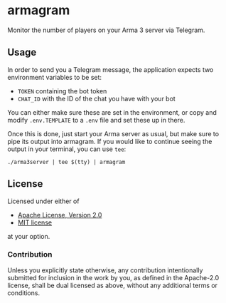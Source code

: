 # armagram

Monitor the number of players on your Arma 3 server via Telegram.

## Usage

In order to send you a Telegram message, the application expects two
environment variables to be set:

- `TOKEN` containing the bot token
- `CHAT_ID` with the ID of the chat you have with your bot

You can either make sure these are set in the environment, or copy and modify
`.env.TEMPLATE` to a `.env` file and set these up in there.

Once this is done, just start your Arma server as usual, but make sure to
pipe its output into armagram. If you would like to continue seeing the output
in your terminal, you can use `tee`:

`./arma3server | tee $(tty) | armagram`

## License

Licensed under either of

- [Apache License, Version 2.0](LICENSE-APACHE)
- [MIT license](LICENSE-MIT)

at your option.

### Contribution

Unless you explicitly state otherwise, any contribution intentionally submitted
for inclusion in the work by you, as defined in the Apache-2.0 license, shall
be dual licensed as above, without any additional terms or conditions.
